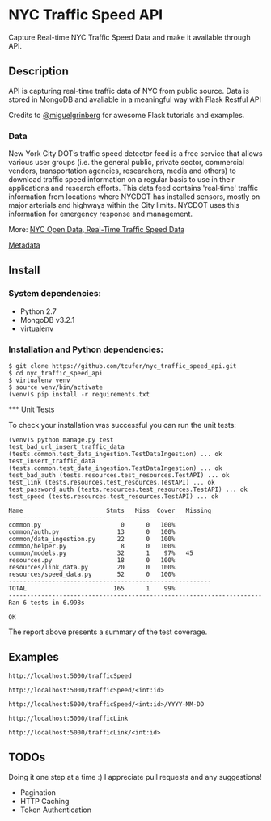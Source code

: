 # NYC Traffic Speed API

Capture Real-time NYC Traffic Speed Data and make it available through API.  

## Description

API is capturing real-time traffic data of NYC from public source. Data is stored in MongoDB and avaliable in a meaningful way with Flask Restful API 
 
Credits to [@miguelgrinberg](https://github.com/miguelgrinberg) for awesome Flask tutorials and examples.
### Data

New York City DOT’s traffic speed detector feed is a free service that allows various user groups (i.e. the general public, private sector, commercial vendors, transportation agencies, researchers, media and others) to download traffic speed information on a regular basis to use in their applications and research efforts. This data feed contains 'real‐time' traffic information from locations where NYCDOT has installed sensors, mostly on major arterials and highways within the City limits. NYCDOT uses this information for emergency response and management.

More: [NYC Open Data, Real-Time Traffic Speed Data](https://data.cityofnewyork.us/Transportation/Real-Time-Traffic-Speed-Data/xsat-x5sa)

[Metadata](https://data.cityofnewyork.us/api/assets/5695AD48-E3BE-4C04-8E26-4170EBC34B55?download=true) 

## Install

### System dependencies:
* Python 2.7
* MongoDB v3.2.1
* virtualenv

### Installation and Python dependencies:

    $ git clone https://github.com/tcufer/nyc_traffic_speed_api.git
    $ cd nyc_traffic_speed_api
    $ virtualenv venv
    $ source venv/bin/activate
    (venv)$ pip install -r requirements.txt

*** Unit Tests

To check your installation was successful you can run the unit tests:

    (venv)$ python manage.py test
    test_bad_url_insert_traffic_data (tests.common.test_data_ingestion.TestDataIngestion) ... ok
    test_insert_traffic_data (tests.common.test_data_ingestion.TestDataIngestion) ... ok
    test_bad_auth (tests.resources.test_resources.TestAPI) ... ok
    test_link (tests.resources.test_resources.TestAPI) ... ok
    test_password_auth (tests.resources.test_resources.TestAPI) ... ok
    test_speed (tests.resources.test_resources.TestAPI) ... ok
    
    Name                       Stmts   Miss  Cover   Missing
    --------------------------------------------------------
    common.py                      0      0   100%   
    common/auth.py                13      0   100%   
    common/data_ingestion.py      22      0   100%   
    common/helper.py               8      0   100%   
    common/models.py              32      1    97%   45
    resources.py                  18      0   100%   
    resources/link_data.py        20      0   100%   
    resources/speed_data.py       52      0   100%   
    --------------------------------------------------------
    TOTAL                        165      1    99%   
    ----------------------------------------------------------------------
    Ran 6 tests in 6.998s
    
    OK

The report above presents a summary of the test coverage.
## Examples

    http://localhost:5000/trafficSpeed
    
    http://localhost:5000/trafficSpeed/<int:id>
    
    http://localhost:5000/trafficSpeed/<int:id>/YYYY-MM-DD
    
    http://localhost:5000/trafficLink
    
    http://localhost:5000/trafficLink/<int:id>


## TODOs
Doing it one step at a time :) I appreciate pull requests and any suggestions!

* Pagination
* HTTP Caching
* Token Authentication
